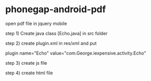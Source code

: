 phonegap-android-pdf
====================

open pdf file in jquery mobile

step 1) Create java class [Echo.java] in src folder


step 2) create plugin.xml in res/xml and put 


plugin name="Echo" value="com.George.iexpensive.activity.Echo"


step 3) create  js file 


step 4) create html file
